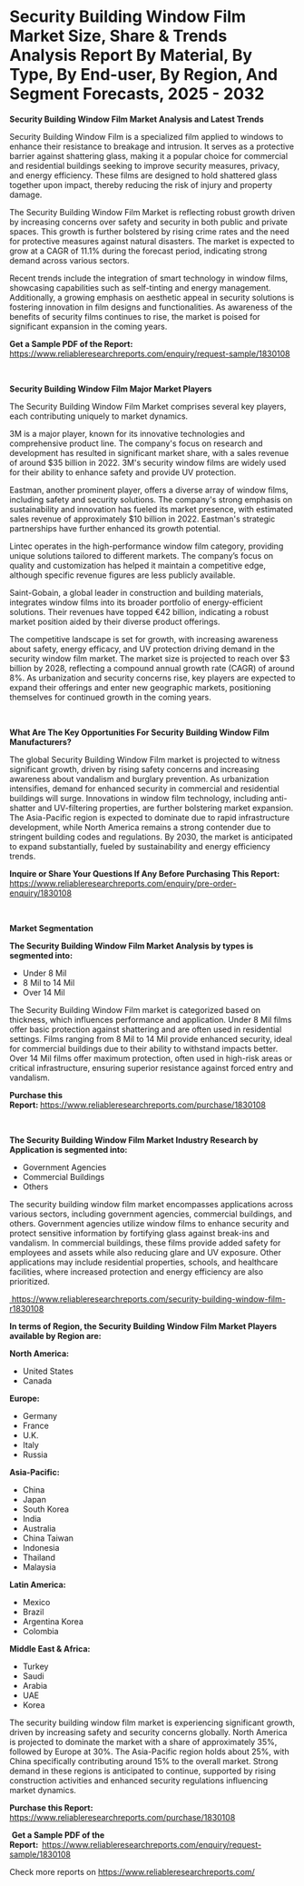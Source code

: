 <p><h1>Security Building Window Film Market Size, Share & Trends Analysis Report By Material, By Type, By End-user, By Region, And Segment Forecasts, 2025 - 2032</h1></p><p><strong>Security Building Window Film Market Analysis and Latest Trends</strong></p>
<p><p>Security Building Window Film is a specialized film applied to windows to enhance their resistance to breakage and intrusion. It serves as a protective barrier against shattering glass, making it a popular choice for commercial and residential buildings seeking to improve security measures, privacy, and energy efficiency. These films are designed to hold shattered glass together upon impact, thereby reducing the risk of injury and property damage.</p><p>The Security Building Window Film Market is reflecting robust growth driven by increasing concerns over safety and security in both public and private spaces. This growth is further bolstered by rising crime rates and the need for protective measures against natural disasters. The market is expected to grow at a CAGR of 11.1% during the forecast period, indicating strong demand across various sectors.</p><p>Recent trends include the integration of smart technology in window films, showcasing capabilities such as self-tinting and energy management. Additionally, a growing emphasis on aesthetic appeal in security solutions is fostering innovation in film designs and functionalities. As awareness of the benefits of security films continues to rise, the market is poised for significant expansion in the coming years.</p></p>
<p><strong>Get a Sample PDF of the Report:&nbsp;</strong> <a href="https://www.reliableresearchreports.com/enquiry/request-sample/1830108?utm_campaign=2954&utm_medium=2&utm_source=Github&utm_content=ia&utm_term=03042025&utm_id=security-building-window-film">https://www.reliableresearchreports.com/enquiry/request-sample/1830108</a></p>
<p>&nbsp;</p>
<p><strong>Security Building Window Film Major Market Players</strong></p>
<p><p>The Security Building Window Film Market comprises several key players, each contributing uniquely to market dynamics. </p><p>3M is a major player, known for its innovative technologies and comprehensive product line. The company's focus on research and development has resulted in significant market share, with a sales revenue of around $35 billion in 2022. 3M's security window films are widely used for their ability to enhance safety and provide UV protection.</p><p>Eastman, another prominent player, offers a diverse array of window films, including safety and security solutions. The company's strong emphasis on sustainability and innovation has fueled its market presence, with estimated sales revenue of approximately $10 billion in 2022. Eastman's strategic partnerships have further enhanced its growth potential.</p><p>Lintec operates in the high-performance window film category, providing unique solutions tailored to different markets. The company’s focus on quality and customization has helped it maintain a competitive edge, although specific revenue figures are less publicly available.</p><p>Saint-Gobain, a global leader in construction and building materials, integrates window films into its broader portfolio of energy-efficient solutions. Their revenues have topped €42 billion, indicating a robust market position aided by their diverse product offerings.</p><p>The competitive landscape is set for growth, with increasing awareness about safety, energy efficacy, and UV protection driving demand in the security window film market. The market size is projected to reach over $3 billion by 2028, reflecting a compound annual growth rate (CAGR) of around 8%. As urbanization and security concerns rise, key players are expected to expand their offerings and enter new geographic markets, positioning themselves for continued growth in the coming years.</p></p>
<p>&nbsp;</p>
<p><strong>What Are The Key Opportunities For Security Building Window Film Manufacturers?</strong></p>
<p><p>The global Security Building Window Film market is projected to witness significant growth, driven by rising safety concerns and increasing awareness about vandalism and burglary prevention. As urbanization intensifies, demand for enhanced security in commercial and residential buildings will surge. Innovations in window film technology, including anti-shatter and UV-filtering properties, are further bolstering market expansion. The Asia-Pacific region is expected to dominate due to rapid infrastructure development, while North America remains a strong contender due to stringent building codes and regulations. By 2030, the market is anticipated to expand substantially, fueled by sustainability and energy efficiency trends.</p></p>
<p><strong>Inquire or Share Your Questions If Any Before Purchasing This Report:</strong> <a href="https://www.reliableresearchreports.com/enquiry/pre-order-enquiry/1830108?utm_campaign=2954&utm_medium=2&utm_source=Github&utm_content=ia&utm_term=03042025&utm_id=security-building-window-film">https://www.reliableresearchreports.com/enquiry/pre-order-enquiry/1830108</a></p>
<p>&nbsp;</p>
<p><strong>Market Segmentation</strong></p>
<p><strong>The Security Building Window Film Market Analysis by types is segmented into:</strong></p>
<p><ul><li>Under 8 Mil</li><li>8 Mil to 14 Mil</li><li>Over 14 Mil</li></ul></p>
<p><p>The Security Building Window Film market is categorized based on thickness, which influences performance and application. Under 8 Mil films offer basic protection against shattering and are often used in residential settings. Films ranging from 8 Mil to 14 Mil provide enhanced security, ideal for commercial buildings due to their ability to withstand impacts better. Over 14 Mil films offer maximum protection, often used in high-risk areas or critical infrastructure, ensuring superior resistance against forced entry and vandalism.</p></p>
<p><strong>Purchase this Report:&nbsp;</strong><a href="https://www.reliableresearchreports.com/purchase/1830108?utm_campaign=2954&utm_medium=2&utm_source=Github&utm_content=ia&utm_term=03042025&utm_id=security-building-window-film">https://www.reliableresearchreports.com/purchase/1830108</a></p>
<p>&nbsp;</p>
<p><strong>The Security Building Window Film Market Industry Research by Application is segmented into:</strong></p>
<p><ul><li>Government Agencies</li><li>Commercial Buildings</li><li>Others</li></ul></p>
<p><p>The security building window film market encompasses applications across various sectors, including government agencies, commercial buildings, and others. Government agencies utilize window films to enhance security and protect sensitive information by fortifying glass against break-ins and vandalism. In commercial buildings, these films provide added safety for employees and assets while also reducing glare and UV exposure. Other applications may include residential properties, schools, and healthcare facilities, where increased protection and energy efficiency are also prioritized.</p></p>
<p><a href="https://www.reliableresearchreports.com/security-building-window-film-r1830108?utm_campaign=2954&utm_medium=2&utm_source=Github&utm_content=ia&utm_term=03042025&utm_id=security-building-window-film">&nbsp;https://www.reliableresearchreports.com/security-building-window-film-r1830108</a></p>
<p><strong>In terms of Region, the Security Building Window Film Market Players available by Region are:</strong></p>
<p>
    <p> <strong> North America: </strong>
        <ul>
            <li>United States</li>
            <li>Canada</li>
        </ul>
        </p> 
    <p> <strong> Europe: </strong>
        <ul>
            <li>Germany</li>
            <li>France</li>
            <li>U.K.</li>
            <li>Italy</li>
            <li>Russia</li>
        </ul>
        </p> 
    <p> <strong> Asia-Pacific: </strong>
        <ul>
            <li>China</li>
            <li>Japan</li>
            <li>South Korea</li>
            <li>India</li>
            <li>Australia</li>
            <li>China Taiwan</li>
            <li>Indonesia</li>
            <li>Thailand</li>
            <li>Malaysia</li>
        </ul>
        </p> 
    <p> <strong> Latin America: </strong>
        <ul>
            <li>Mexico</li>
            <li>Brazil</li>
            <li>Argentina Korea</li>
            <li>Colombia</li>
        </ul>
        </p> 
    <p> <strong> Middle East & Africa: </strong>
        <ul>
            <li>Turkey</li>
            <li>Saudi</li>
            <li>Arabia</li>
            <li>UAE</li>
            <li>Korea</li>
        </ul>
    </p>
    </p>
<p><p>The security building window film market is experiencing significant growth, driven by increasing safety and security concerns globally. North America is projected to dominate the market with a share of approximately 35%, followed by Europe at 30%. The Asia-Pacific region holds about 25%, with China specifically contributing around 15% to the overall market. Strong demand in these regions is anticipated to continue, supported by rising construction activities and enhanced security regulations influencing market dynamics.</p></p>
<p><strong>Purchase this Report: </strong><a href="https://www.reliableresearchreports.com/purchase/1830108?utm_campaign=2954&utm_medium=2&utm_source=Github&utm_content=ia&utm_term=03042025&utm_id=security-building-window-film">https://www.reliableresearchreports.com/purchase/1830108</a></p>
<p>&nbsp;<strong>Get a Sample PDF of the Report:&nbsp;&nbsp;</strong><a href="https://www.reliableresearchreports.com/enquiry/request-sample/1830108?utm_campaign=2954&utm_medium=2&utm_source=Github&utm_content=ia&utm_term=03042025&utm_id=security-building-window-film">https://www.reliableresearchreports.com/enquiry/request-sample/1830108</a></p>
<p><strong></strong></p>
<p>Check more reports on <a href="https://www.reliableresearchreports.com/?utm_campaign=2954&utm_medium=2&utm_source=Github&utm_content=ia&utm_term=03042025&utm_id=security-building-window-film">https://www.reliableresearchreports.com/</a></p>